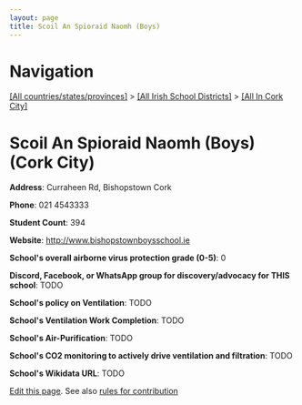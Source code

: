 ```yaml
---
layout: page
title: Scoil An Spioraid Naomh (Boys)
---
```

# Navigation

[[All countries/states/provinces]](../../..) > [[All Irish School Districts]](../..) > [[All In Cork City]](..)

# Scoil An Spioraid Naomh (Boys) (Cork City)

**Address**: Curraheen Rd, Bishopstown Cork

**Phone**: 021 4543333

**Student Count**: 394

**Website**: <http://www.bishopstownboysschool.ie>

**School's overall airborne virus protection grade (0-5)**: 0

**Discord, Facebook, or WhatsApp group for discovery/advocacy for THIS school**: TODO

**School's policy on Ventilation**: TODO

**School's Ventilation Work Completion**: TODO

**School's Air-Purification**: TODO

**School's CO2 monitoring to actively drive ventilation and filtration**: TODO

**School's Wikidata URL**: TODO


[Edit this page](https://github.com/ventilate-schools/Ireland/edit/main/./Cork_City/Scoil_An_Spioraid_Naomh_(Boys).md). See also [rules for contribution](../../../contribution-rules/)